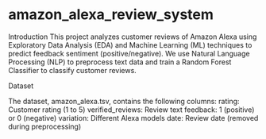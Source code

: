 # amazon_alexa_review_system

Introduction
This project analyzes customer reviews of Amazon Alexa using Exploratory Data Analysis (EDA) and Machine Learning (ML) techniques to predict feedback sentiment (positive/negative). We use Natural Language Processing (NLP) to preprocess text data and train a Random Forest Classifier to classify customer reviews.

Dataset

The dataset, amazon_alexa.tsv, contains the following columns:
rating: Customer rating (1 to 5)
verified_reviews: Review text
feedback: 1 (positive) or 0 (negative)
variation: Different Alexa models
date: Review date (removed during preprocessing)

